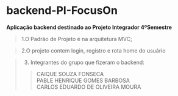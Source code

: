 # backend-PI-FocusOn

**Aplicação backend destinado ao Projeto Integrador 4ºSemestre**

>1.O Padrão de Projeto é na arquitetura MVC; 

>2.O projeto contem login, registro e rota home do usuário

>3. Integrantes do grupo que fizeram o backend: <br>
>> CAIQUE SOUZA FONSECA <br>
>> PABLE HENRIQUE GOMES BARBOSA <br>
>> CARLOS EDUARDO DE OLIVEIRA MOURA <br>
